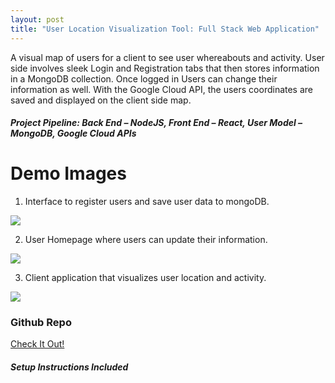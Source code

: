 ```yaml
---
layout: post
title: "User Location Visualization Tool: Full Stack Web Application"
---
```


A visual map of users for a client to see user whereabouts and activity. User side involves sleek Login and Registration tabs that then stores information in a MongoDB collection. Once logged in Users can change their information as well. With the Google Cloud API, the users coordinates are saved and displayed on the client side map.
##### Project Pipeline: Back End – NodeJS, Front End – React, User Model – MongoDB, Google Cloud APIs

# Demo Images
1. Interface to register users and save user data to mongoDB. 

<img src="{{ site.url }}/assets/Files/UserLocationDemo/Register.png"/>

2. User Homepage where users can update their information.

<img src="{{ site.url }}/assets/Files/UserLocationDemo/Login.png"/>

3. Client application that visualizes user location and activity. 

<img src="{{ site.url }}/assets/Files/UserLocationDemo/Visualization.png"/>


### Github Repo

[Check It Out!](https://github.com/athom031/UserRegLatLong)
##### Setup Instructions Included